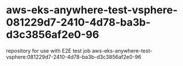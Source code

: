 # aws-eks-anywhere-test-vsphere-081229d7-2410-4d78-ba3b-d3c3856af2e0-96
repository for use with E2E test job aws-eks-anywhere-test-vsphere:081229d7-2410-4d78-ba3b-d3c3856af2e0-96
